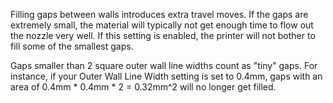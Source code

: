 Filling gaps between walls introduces extra travel moves. If the gaps are extremely small, the material will typically not get enough time to flow out the nozzle very well. If this setting is enabled, the printer will not bother to fill some of the smallest gaps.

Gaps smaller than 2 square outer wall line widths count as "tiny" gaps. For instance, if your Outer Wall Line Width setting is set to 0.4mm, gaps with an area of 0.4mm * 0.4mm * 2 = 0.32mm^2 will no longer get filled.
